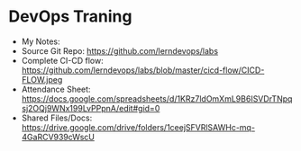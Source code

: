 # DevOps Traning

- My Notes:
- Source Git Repo: https://github.com/lerndevops/labs
- Complete CI-CD flow: https://github.com/lerndevops/labs/blob/master/cicd-flow/CICD-FLOW.jpeg
- Attendance Sheet: https://docs.google.com/spreadsheets/d/1KRz7ldOmXmL9B6ISVDrTNpqsj2OQj9WNx199LvPPpnA/edit#gid=0
- Shared Files/Docs: https://drive.google.com/drive/folders/1ceejSFVRlSAWHc-mq-4GaRCV939cWscU
